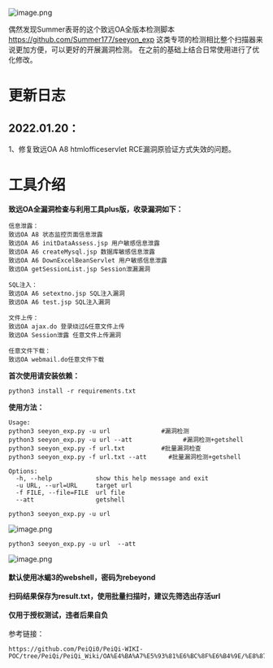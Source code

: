 ![image.png](https://cdn.nlark.com/yuque/0/2021/png/603531/1622620222886-f40c9762-35e8-4547-9004-ecd3d8e52294.png#align=left&display=inline&height=178&margin=%5Bobject%20Object%5D&name=image.png&originHeight=356&originWidth=907&size=18656&status=done&style=none&width=453.5)

偶然发现Summer表哥的这个致远OA全版本检测脚本 https://github.com/Summer177/seeyon_exp 这类专项的检测相比整个扫描器来说更加方便，可以更好的开展漏洞检测。
在之前的基础上结合日常使用进行了优化修改。

# 更新日志
## 2022.01.20：
1、修复致远OA A8 htmlofficeservlet RCE漏洞原验证方式失效的问题。


# 工具介绍
**致远OA全漏洞检查与利用工具plus版，收录漏洞如下：**
```
信息泄露：
致远OA A8 状态监控页面信息泄露
致远OA A6 initDataAssess.jsp 用户敏感信息泄露
致远OA A6 createMysql.jsp 数据库敏感信息泄露
致远OA A6 DownExcelBeanServlet 用户敏感信息泄露
致远OA getSessionList.jsp Session泄漏漏洞

SQL注入：
致远OA A6 setextno.jsp SQL注入漏洞
致远OA A6 test.jsp SQL注入漏洞

文件上传：
致远OA ajax.do 登录绕过&任意文件上传
致远OA Session泄露 任意文件上传漏洞

任意文件下载：
致远OA webmail.do任意文件下载
```
**首次使用请安装依赖：**
```
python3 install -r requirements.txt
```
**使用方法：**
```
Usage:
python3 seeyon_exp.py -u url              #漏洞检测
python3 seeyon_exp.py -u url --att				#漏洞检测+getshell
python3 seeyon_exp.py -f url.txt          #批量漏洞检查
python3 seeyon_exp.py -f url.txt --att		#批量漏洞检测+getshell

Options:
  -h, --help            show this help message and exit
  -u URL, --url=URL     target url
  -f FILE, --file=FILE  url file
  --att                 getshell
```
```
python3 seeyon_exp.py -u url
```
![image.png](https://cdn.nlark.com/yuque/0/2021/png/603531/1622621523227-5ef552da-4bf2-4a98-ba4c-0c16292dcc8d.png#align=left&display=inline&height=463&margin=%5Bobject%20Object%5D&name=image.png&originHeight=925&originWidth=1219&size=140406&status=done&style=none&width=609.5)
```
python3 seeyon_exp.py -u url  --att
```
![image.png](https://cdn.nlark.com/yuque/0/2021/png/603531/1622625176126-20a05004-b3e4-4188-acbf-c307f661fff5.png#align=left&display=inline&height=462&margin=%5Bobject%20Object%5D&name=image.png&originHeight=924&originWidth=1218&size=138710&status=done&style=none&width=609)
</br>
</br>
**默认使用冰蝎3的webshell，密码为rebeyond**
</br>
</br>
**扫码结果保存为result.txt，使用批量扫描时，建议先筛选出存活url**
</br>
</br>
**仅用于授权测试，违者后果自负**
</br>
</br>
参考链接：
```
https://github.com/PeiQi0/PeiQi-WIKI-POC/tree/PeiQi/PeiQi_Wiki/OA%E4%BA%A7%E5%93%81%E6%BC%8F%E6%B4%9E/%E8%87%B4%E8%BF%9COA
```

